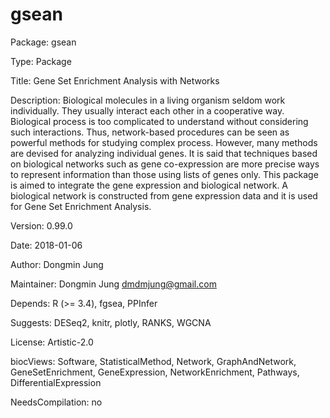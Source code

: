 # gsean

Package: gsean

Type: Package

Title: Gene Set Enrichment Analysis with Networks

Description: Biological molecules in a living organism seldom work individually. They usually interact each other in a cooperative way. Biological process is too complicated to understand without considering such interactions. Thus, network-based procedures can be seen as powerful methods for studying complex process. However, many methods are devised for analyzing individual genes. It is said that techniques based on biological networks such as gene co-expression are more precise ways to represent information than those using lists of genes only. This package is aimed to integrate the gene expression and biological network. A biological network is constructed from gene expression data and it is used for Gene Set Enrichment Analysis.

Version: 0.99.0

Date: 2018-01-06

Author: Dongmin Jung

Maintainer: Dongmin Jung <dmdmjung@gmail.com>

Depends: R (>= 3.4), fgsea, PPInfer

Suggests: DESeq2, knitr, plotly, RANKS, WGCNA

License: Artistic-2.0

biocViews: Software, StatisticalMethod, Network, GraphAndNetwork,
          GeneSetEnrichment, GeneExpression, NetworkEnrichment,
          Pathways, DifferentialExpression

NeedsCompilation: no





